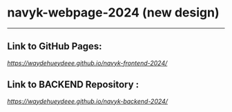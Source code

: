 # navyk-webpage-2024 (new design)

___

## Link to GitHub Pages:

*https://waydehueydeee.github.io/navyk-frontend-2024/*

## Link to BACKEND Repository :

*https://waydehueydeee.github.io/navyk-backend-2024/*
